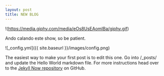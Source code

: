 ```yaml
---
layout: post
title: NEW BLOG
---
```


!(https://media.giphy.com/media/eOs8UsEAomIBa/giphy.gif)

Ando calando este show, so be patient.

![_config.yml]({{ site.baseurl }}/images/config.png)

The easiest way to make your first post is to edit this one. Go into /_posts/ and update the Hello World markdown file. For more instructions head over to the [Jekyll Now repository](https://github.com/barryclark/jekyll-now) on GitHub.
